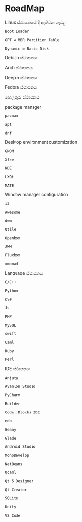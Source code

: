 # RoadMap

Linux ස්ථාපනයේ දී ඇතිවන ගැටලූ

```text
Boot Loader

GPT ⇌ MBR Partition Table

Dynamic ⇌ Basic Disk
```

Debian ස්ථාපනය

Arch ස්ථාපනය

Deepin ස්ථාපනය

Fedora ස්ථාපනය

හෙලකුරු ස්ථාපනය

package manager

```text
pacman     

apt     

dnf
```

Desktop environment customization

```text
GNOM

Xfce

KDE

LXQt

MATE
```

Window manager configuration

```text
i3

Awesome

dwm        

Qtile

Openbox

JWM

Fluxbox

xmonad
```

Language ස්ථාපනය

```text
C/C++

Python

C\#

Js

PHP

MySQL

swift

Caml

Ruby

Perl
```

IDE ස්ථාපනය

```text
Anjuta

Avanlon Studio

PyCharm

Builder

Code::Blocks IDE

edb

Geany

Glade

Android Studio

MonoDevelop

NetBeans

Ocaml

Qt 5 Designer

Qt Creator

SQLite 

Unity

VS Code
```

